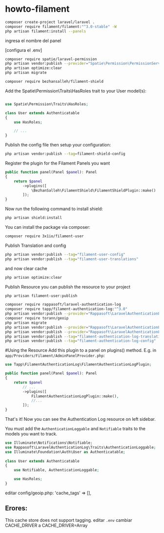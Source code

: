 # howto-filament

```bash
composer create-project laravel/laravel .
composer require filament/filament:"^3.0-stable" -W
php artisan filament:install --panels
```
ingresa el nombre del panel

[configura el .env]

```bash
composer require spatie/laravel-permission
php artisan vendor:publish --provider="Spatie\Permission\PermissionServiceProvider"
php artisan optimize:clear
php artisan migrate
```

```bash
composer require bezhansalleh/filament-shield
```
Add the Spatie\Permission\Traits\HasRoles trait to your User model(s):
```php

use Spatie\Permission\Traits\HasRoles;

class User extends Authenticatable
{
    use HasRoles;

    // ...
}
```

Publish the config file then setup your configuration:
```bash
php artisan vendor:publish --tag=filament-shield-config
```
Register the plugin for the Filament Panels you want
```php
public function panel(Panel $panel): Panel
{
    return $panel
        ->plugins([
            \BezhanSalleh\FilamentShield\FilamentShieldPlugin::make()
        ]);
}
```
Now run the following command to install shield:
```bash
php artisan shield:install
```
You can install the package via composer:
```bash
composer require 3x1io/filament-user
```
Publish Translation and config
```bash
php artisan vendor:publish --tag="filament-user-config"
php artisan vendor:publish --tag="filament-user-translations"
```
and now clear cache
```bash
php artisan optimize:clear
```
Publish Resource
you can publish the resource to your project

```bash
php artisan filament-user:publish
```
```bash
composer require rappasoft/laravel-authentication-log
composer require tapp/filament-authentication-log:"^3.0"
php artisan vendor:publish --provider="Rappasoft\LaravelAuthenticationLog\LaravelAuthenticationLogServiceProvider" --tag="authentication-log-migrations"
composer require torann/geoip
php artisan migrate
php artisan vendor:publish --provider="Rappasoft\LaravelAuthenticationLog\LaravelAuthenticationLogServiceProvider" --tag="authentication-log-views"
php artisan vendor:publish --provider="Rappasoft\LaravelAuthenticationLog\LaravelAuthenticationLogServiceProvider" --tag="authentication-log-config"
php artisan vendor:publish --tag="filament-authentication-log-translations"
php artisan vendor:publish --tag="filament-authentication-log-config"
```


#Using the Resource
Add this plugin to a panel on plugins() method. E.g. in `app/Providers/Filament/AdminPanelProvider.php`:
```php
use Tapp\FilamentAuthenticationLog\FilamentAuthenticationLogPlugin;

public function panel(Panel $panel): Panel
{
    return $panel
        // ...
        ->plugins([
            FilamentAuthenticationLogPlugin::make(),
            //...
        ]);
}
```
That's it! Now you can see the Authentication Log resource on left sidebar.




You must add the `AuthenticationLoggable` and `Notifiable` traits to the models you want to track.
```php
use Illuminate\Notifications\Notifiable;
use Rappasoft\LaravelAuthenticationLog\Traits\AuthenticationLoggable;
use Illuminate\Foundation\Auth\User as Authenticatable;
 
class User extends Authenticatable
{
    use Notifiable, AuthenticationLoggable;

    use HasRoles;
}
```

editar config/geoip.php:
  'cache_tags' => [],

## Erores:

This cache store does not support tagging.
editar `.env` cambiar CACHE_DRIVER a CACHE_DRIVER=Array

